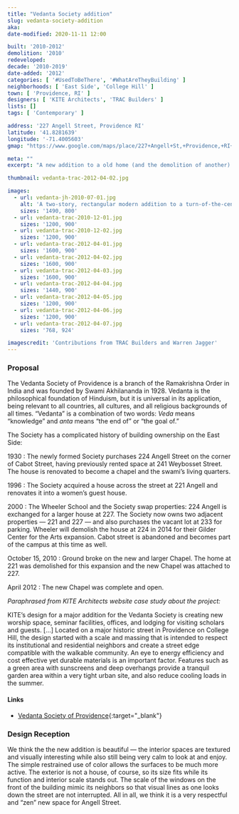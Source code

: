 ```yaml
---
title: "Vedanta Society addition"
slug: vedanta-society-addition
aka:
date-modified: 2020-11-11 12:00

built: '2010-2012'
demolition: '2010'
redeveloped:
decade: '2010-2019'
date-added: '2012'
categories: [ '#UsedToBeThere', '#WhatAreTheyBuilding' ]
neighborhoods: [ 'East Side', 'College Hill' ]
town: [ 'Providence, RI' ]
designers: [ 'KITE Architects', 'TRAC Builders' ]
lists: []
tags: [ 'Contemporary' ]

address: '227 Angell Street, Providence RI'
latitude: '41.8281639'
longitude: '-71.4005603'
gmap: "https://www.google.com/maps/place/227+Angell+St,+Providence,+RI+02906/@41.8281639,-71.4005603,17z/data=!3m1!4b1!4m5!3m4!1s0x89e44524e9ffccb9:0x2268c6e80555fcd!8m2!3d41.8281639!4d-71.3983716"

meta: ""
excerpt: "A new addition to a old home (and the demolition of another) on historic Angell St. brings new character and more space to those that want to find their zen"

thumbnail: vedanta-trac-2012-04-02.jpg

images:
  - url: vedanta-jh-2010-07-01.jpg
    alt: 'A two-story, rectangular modern addition to a turn-of-the-centory Queen Anne style three-story house. Windows are mostly only on the second floor with a large open interior worship space.'
    sizes: '1490, 800'
  - url: vedanta-trac-2010-12-01.jpg
    sizes: '1200, 900'
  - url: vedanta-trac-2010-12-02.jpg
    sizes: '1200, 900'
  - url: vedanta-trac-2012-04-01.jpg
    sizes: '1600, 900'
  - url: vedanta-trac-2012-04-02.jpg
    sizes: '1600, 900'
  - url: vedanta-trac-2012-04-03.jpg
    sizes: '1600, 900'
  - url: vedanta-trac-2012-04-04.jpg
    sizes: '1440, 900'
  - url: vedanta-trac-2012-04-05.jpg
    sizes: '1200, 900'
  - url: vedanta-trac-2012-04-06.jpg
    sizes: '1200, 900'
  - url: vedanta-trac-2012-04-07.jpg
    sizes: '768, 924'

imagescredit: 'Contributions from TRAC Builders and Warren Jagger'
---
```


### Proposal

The Vedanta Society of Providence is a branch of the Ramakrishna Order in India and was founded by Swami Akhilananda in 1928. Vedanta is the philosophical foundation of Hinduism, but it is universal in its application, being relevant to all countries, all cultures, and all religious backgrounds of all times. “Vedanta” is a combination of two words: _Veda_ means “knowledge” and _anta_ means “the end of” or “the goal of.”

The Society has a complicated history of building ownership on the East Side:

1930
: The newly formed Society purchases 224 Angell Street on the corner of Cabot Street, having previously rented space at 241 Weybosset Street. The house is renovated to become a chapel and the swami’s living quarters.

1996
: The Society acquired a house across the street at 221 Angell and renovates it into a women’s guest house.

2000
: The Wheeler School and the Society swap properties: 224 Angell is exchanged for a larger house at 227. The Society now owns two adjacent properties — 221 and 227 — and also purchases the vacant lot at 233 for parking. Wheeler will demolish the house at 224 in 2014 for their Gilder Center for the Arts expansion. Cabot street is abandoned and becomes part of the campus at this time as well.

October 15, 2010
: Ground broke on the new and larger Chapel. The home at 221 was demolished for this expansion and the new Chapel was attached to 227.

April 2012
: The new Chapel was complete and open.


_Paraphrased from KITE Architects website case study about the project:_

KITE’s design for a major addition for the Vedanta Society is creating new worship space, seminar facilities, offices, and lodging for visiting scholars and guests. [...] Located on a major historic street in Providence on College Hill, the design started with a scale and massing that is intended to respect its institutional and residential neighbors and create a street edge compatible with the walkable community. An eye to energy efficiency and cost effective yet durable materials is an important factor. Features such as a green area with sunscreens and deep overhangs provide a tranquil garden area within a very tight urban site, and also reduce cooling loads in the summer.

#### Links

+ [Vedanta Society of Providence](//vedantaprov.org){:target="_blank"}


### Design Reception

We think the the new addition is beautiful — the interior spaces are textured and visually interesting while also still being very calm to look at and enjoy. The simple restrained use of color allows the surfaces to be much more active. The exterior is not a house, of course, so its size fits while its function and interior scale stands out. The scale of the windows on the front of the building mimic its neighbors so that visual lines as one looks down the street are not interrupted. All in all, we think it is a very respectful and “zen” new space for Angell Street.
